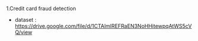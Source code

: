 1.Credit card fraud detection
  - dataset : https://drive.google.com/file/d/1CTAlmlREFRaEN3NoHHitewpqAtWS5cVQ/view